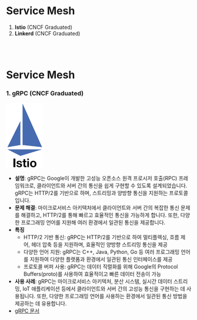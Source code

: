 # Service Mesh 
 

1. **Istio** (CNCF Graduated)
2. **Linkerd** (CNCF Graduated)

<br>
<br>


# Service Mesh      


### 1. **gRPC** (CNCF Graduated)  
<img src="./image/image.png" alt="gRPC" width="100"/>  

   - **설명**: gRPC는 Google이 개발한 고성능 오픈소스 원격 프로시저 호출(RPC) 프레임워크로, 클라이언트와 서버 간의 통신을 쉽게 구현할 수 있도록 설계되었습니다. gRPC는 HTTP/2를 기반으로 하며, 스트리밍과 양방향 통신을 지원하는 프로토콜입니다.  
   - **문제 해결**: 마이크로서비스 아키텍처에서 클라이언트와 서버 간의 복잡한 통신 문제를 해결하고, HTTP/2를 통해 빠르고 효율적인 통신을 가능하게 합니다. 또한, 다양한 프로그래밍 언어를 지원해 여러 환경에서 일관된 통신을 제공합니다.  
   - **특징**  
     - HTTP/2 기반 통신: gRPC는 HTTP/2를 기반으로 하여 멀티플렉싱, 흐름 제어, 헤더 압축 등을 지원하며, 효율적인 양방향 스트리밍 통신을 제공  
     - 다양한 언어 지원: gRPC는 C++, Java, Python, Go 등 여러 프로그래밍 언어를 지원하여 다양한 플랫폼과 환경에서 일관된 통신 인터페이스를 제공  
     - 프로토콜 버퍼 사용: gRPC는 데이터 직렬화를 위해 Google의 Protocol Buffers(proto)를 사용하여 효율적이고 빠른 데이터 전송이 가능  
   - **사용 사례**: gRPC는 마이크로서비스 아키텍처, 분산 시스템, 실시간 데이터 스트리밍, IoT 애플리케이션 등에서 클라이언트와 서버 간의 고성능 통신을 구현하는 데 사용됩니다. 또한, 다양한 프로그래밍 언어를 사용하는 환경에서 일관된 통신 방법을 제공하는 데 유용합니다.  
   - [gRPC 문서](https://grpc.io/docs/what-is-grpc/introduction/)  
<br>